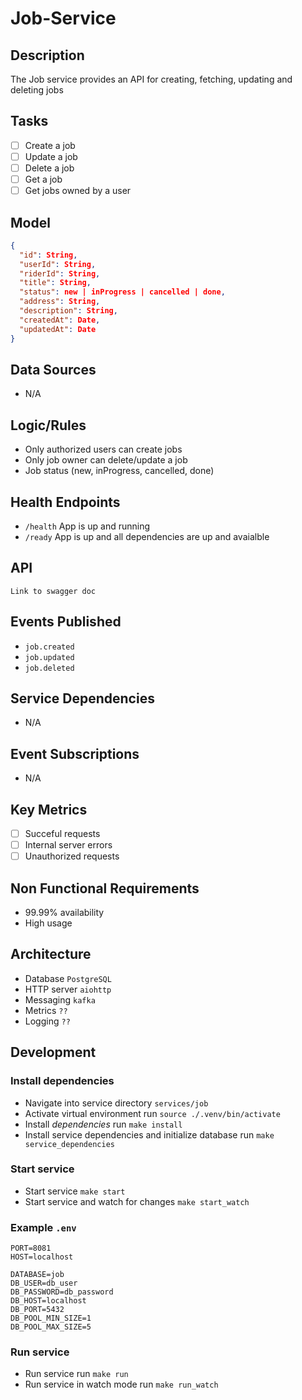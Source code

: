 # Job-Service

## Description

The Job service provides an API for creating, fetching, updating and deleting jobs

## Tasks

- [ ] Create a job
- [ ] Update a job
- [ ] Delete a job
- [ ] Get a job
- [ ] Get jobs owned by a user

## Model

```json
{
  "id": String,
  "userId": String,
  "riderId": String,
  "title": String,
  "status": new | inProgress | cancelled | done,
  "address": String,
  "description": String,
  "createdAt": Date,
  "updatedAt": Date
}
```

## Data Sources

- N/A

## Logic/Rules

- Only authorized users can create jobs
- Only job owner can delete/update a job
- Job status (new, inProgress, cancelled, done)

## Health Endpoints

- `/health` App is up and running
- `/ready` App is up and all dependencies are up and avaialble

## API

`Link to swagger doc`

## Events Published

- `job.created`
- `job.updated`
- `job.deleted`

## Service Dependencies

- N/A

## Event Subscriptions

- N/A

## Key Metrics

- [ ] Succeful requests
- [ ] Internal server errors
- [ ] Unauthorized requests

## Non Functional Requirements

- 99.99% availability
- High usage

## Architecture

- Database `PostgreSQL`
- HTTP server `aiohttp`
- Messaging `kafka`
- Metrics `??`
- Logging `??`

## Development

### Install dependencies

- Navigate into service directory `services/job`
- Activate virtual environment run `source ./.venv/bin/activate`
- Install _dependencies_ run `make install`
- Install service dependencies and initialize database run `make service_dependencies`

### Start service

- Start service `make start`
- Start service and watch for changes `make start_watch`

### Example `.env`

```
PORT=8081
HOST=localhost

DATABASE=job
DB_USER=db_user
DB_PASSWORD=db_password
DB_HOST=localhost
DB_PORT=5432
DB_POOL_MIN_SIZE=1
DB_POOL_MAX_SIZE=5
```

### Run service

- Run service run `make run`
- Run service in watch mode run `make run_watch`
